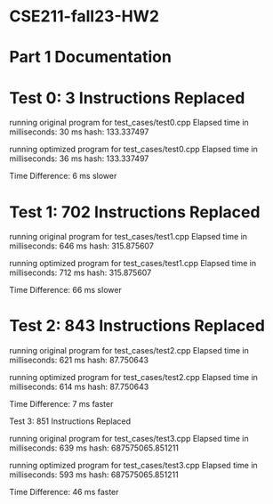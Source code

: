 # CSE211-fall23-HW2

# Part 1 Documentation

# Test 0: 3 Instructions Replaced
running original program for test_cases/test0.cpp
Elapsed time in milliseconds: 30 ms
hash: 133.337497

running optimized program for test_cases/test0.cpp
Elapsed time in milliseconds: 36 ms
hash: 133.337497

Time Difference: 6 ms slower

# Test 1: 702 Instructions Replaced

running original program for test_cases/test1.cpp
Elapsed time in milliseconds: 646 ms
hash: 315.875607

running optimized program for test_cases/test1.cpp
Elapsed time in milliseconds: 712 ms
hash: 315.875607

Time Difference: 66 ms slower

# Test 2: 843 Instructions Replaced

running original program for test_cases/test2.cpp
Elapsed time in milliseconds: 621 ms
hash: 87.750643

running optimized program for test_cases/test2.cpp
Elapsed time in milliseconds: 614 ms
hash: 87.750643

Time Difference: 7 ms faster

Test 3: 851 Instructions Replaced

running original program for test_cases/test3.cpp
Elapsed time in milliseconds: 639 ms
hash: 687575065.851211

running optimized program for test_cases/test3.cpp
Elapsed time in milliseconds: 593 ms
hash: 687575065.851211

Time Difference: 46 ms faster

